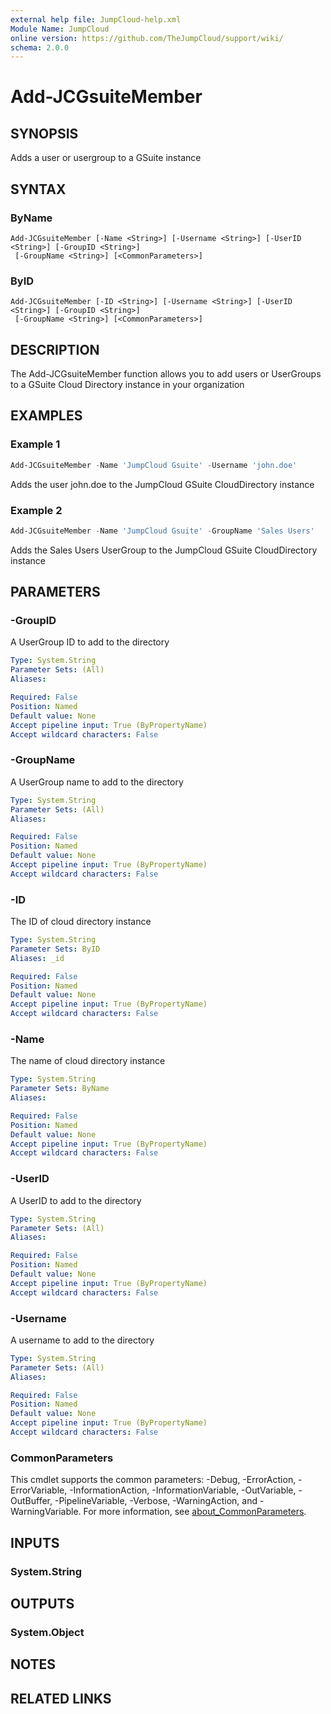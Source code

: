 ```yaml
---
external help file: JumpCloud-help.xml
Module Name: JumpCloud
online version: https://github.com/TheJumpCloud/support/wiki/
schema: 2.0.0
---
```


# Add-JCGsuiteMember

## SYNOPSIS
Adds a user or usergroup to a GSuite instance

## SYNTAX

### ByName
```
Add-JCGsuiteMember [-Name <String>] [-Username <String>] [-UserID <String>] [-GroupID <String>]
 [-GroupName <String>] [<CommonParameters>]
```

### ByID
```
Add-JCGsuiteMember [-ID <String>] [-Username <String>] [-UserID <String>] [-GroupID <String>]
 [-GroupName <String>] [<CommonParameters>]
```

## DESCRIPTION
The Add-JCGsuiteMember function allows you to add users or UserGroups to a GSuite Cloud Directory instance in your organization

## EXAMPLES

### Example 1
```powershell
Add-JCGsuiteMember -Name 'JumpCloud Gsuite' -Username 'john.doe'
```

Adds the user john.doe to the JumpCloud GSuite CloudDirectory instance

### Example 2
```powershell
Add-JCGsuiteMember -Name 'JumpCloud Gsuite' -GroupName 'Sales Users'
```

Adds the Sales Users UserGroup to the JumpCloud GSuite CloudDirectory instance

## PARAMETERS

### -GroupID
A UserGroup ID to add to the directory

```yaml
Type: System.String
Parameter Sets: (All)
Aliases:

Required: False
Position: Named
Default value: None
Accept pipeline input: True (ByPropertyName)
Accept wildcard characters: False
```

### -GroupName
A UserGroup name to add to the directory

```yaml
Type: System.String
Parameter Sets: (All)
Aliases:

Required: False
Position: Named
Default value: None
Accept pipeline input: True (ByPropertyName)
Accept wildcard characters: False
```

### -ID
The ID of cloud directory instance

```yaml
Type: System.String
Parameter Sets: ByID
Aliases: _id

Required: False
Position: Named
Default value: None
Accept pipeline input: True (ByPropertyName)
Accept wildcard characters: False
```

### -Name
The name of cloud directory instance

```yaml
Type: System.String
Parameter Sets: ByName
Aliases:

Required: False
Position: Named
Default value: None
Accept pipeline input: True (ByPropertyName)
Accept wildcard characters: False
```

### -UserID
A UserID to add to the directory

```yaml
Type: System.String
Parameter Sets: (All)
Aliases:

Required: False
Position: Named
Default value: None
Accept pipeline input: True (ByPropertyName)
Accept wildcard characters: False
```

### -Username
A username to add to the directory

```yaml
Type: System.String
Parameter Sets: (All)
Aliases:

Required: False
Position: Named
Default value: None
Accept pipeline input: True (ByPropertyName)
Accept wildcard characters: False
```

### CommonParameters
This cmdlet supports the common parameters: -Debug, -ErrorAction, -ErrorVariable, -InformationAction, -InformationVariable, -OutVariable, -OutBuffer, -PipelineVariable, -Verbose, -WarningAction, and -WarningVariable. For more information, see [about_CommonParameters](http://go.microsoft.com/fwlink/?LinkID=113216).

## INPUTS

### System.String
## OUTPUTS

### System.Object
## NOTES

## RELATED LINKS
